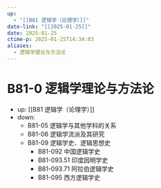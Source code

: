 ```yaml
---
up:
  - "[[B81 逻辑学（论理学）]]"
date-link: "[[2025-01-25]]"
date: 2025-01-25
ctime-p: 2025-01-25T14:34:03
aliases:
  - 逻辑学理论与方法论
---
```


# B81-0 逻辑学理论与方法论

- up: [[B81 逻辑学（论理学）]]
- down:	
	- B81-05 逻辑学与其他学科的关系
	- B81-06 逻辑学流派及其研究
	- B81-09 逻辑学史、逻辑思想史
		- B81-092 中国逻辑学史
		- B81-093.51 印度因明学史
		- B81-093.71 阿拉伯逻辑学史
		- B81-095 西方逻辑学史
	
